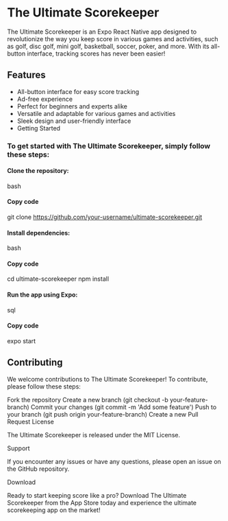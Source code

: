 # The Ultimate Scorekeeper

The Ultimate Scorekeeper is an Expo React Native app designed to revolutionize the way you keep score in various games and activities, such as golf, disc golf, mini golf, basketball, soccer, poker, and more. With its all-button interface, tracking scores has never been easier!

## Features

- All-button interface for easy score tracking
- Ad-free experience
- Perfect for beginners and experts alike
- Versatile and adaptable for various games and activities
- Sleek design and user-friendly interface
- Getting Started

### To get started with The Ultimate Scorekeeper, simply follow these steps:

#### Clone the repository:
bash
#### Copy code
git clone https://github.com/your-username/ultimate-scorekeeper.git
#### Install dependencies:
bash
#### Copy code
cd ultimate-scorekeeper
npm install
#### Run the app using Expo:
sql
#### Copy code
expo start
## Contributing

We welcome contributions to The Ultimate Scorekeeper! To contribute, please follow these steps:

Fork the repository
Create a new branch (git checkout -b your-feature-branch)
Commit your changes (git commit -m 'Add some feature')
Push to your branch (git push origin your-feature-branch)
Create a new Pull Request
License

The Ultimate Scorekeeper is released under the MIT License.

Support

If you encounter any issues or have any questions, please open an issue on the GitHub repository.

Download

Ready to start keeping score like a pro? Download The Ultimate Scorekeeper from the App Store today and experience the ultimate scorekeeping app on the market!
